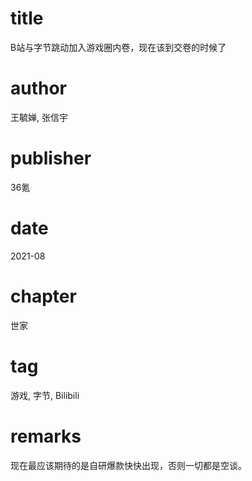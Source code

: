# title
B站与字节跳动加入游戏圈内卷，现在该到交卷的时候了

# author
王毓婵, 张信宇

# publisher
36氪

# date
2021-08

# chapter
世家

# tag
游戏, 字节, Bilibili

# remarks
现在最应该期待的是自研爆款快快出现，否则一切都是空谈。
